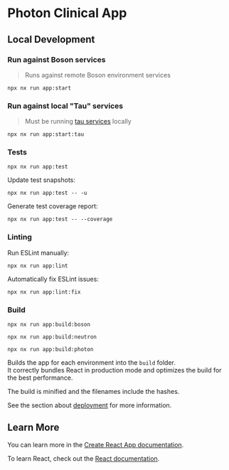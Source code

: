 # Photon Clinical App

## Local Development

### Run against Boson services

> Runs against remote Boson environment services

`npx nx run app:start`


### Run against local "Tau" services

> Must be running [tau services](https://github.com/Photon-Health/services) locally

`npx nx run app:start:tau`

### Tests

`npx nx run app:test`


Update test snapshots:

`npx nx run app:test -- -u`


Generate test coverage report:

`npx nx run app:test -- --coverage`

### Linting

Run ESLint manually:

`npx nx run app:lint`

Automatically fix ESLint issues:

`npx nx run app:lint:fix` 


### Build

`npx nx run app:build:boson`

`npx nx run app:build:neutron`

`npx nx run app:build:photon`

Builds the app for each environment into the `build` folder.\
It correctly bundles React in production mode and optimizes the build for the best performance.

The build is minified and the filenames include the hashes.

See the section about [deployment](https://facebook.github.io/create-react-app/docs/deployment) for more information.

## Learn More

You can learn more in the [Create React App documentation](https://facebook.github.io/create-react-app/docs/getting-started).

To learn React, check out the [React documentation](https://reactjs.org/).
